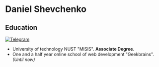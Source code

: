 # Daniel Shevchenko
## Education
[![Telegram](https://svgshare.com/i/WJu.svg)](https://t.me/denkeel)
- University of technology NUST "MISIS". **Associate Degree**.
- One and a half year online school of web development "Geekbrains".  _(Until now)_
